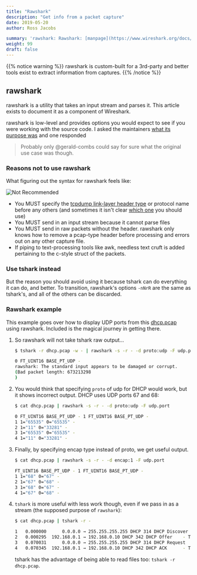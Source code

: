 ```yaml
---
title: "Rawshark"
description: "Get info from a packet capture"
date: 2019-05-20
author: Ross Jacobs

summary: 'rawshark: Rawshark: [manpage](https://www.wireshark.org/docs/man-pages/rawshark.html) | [Wireshark Docs](https://www.wireshark.org/docs/wsug_html_chunked/AppToolsrawshark.html) | [code](https://github.com/wireshark/wireshark/blob/master/rawshark.c)'
weight: 99
draft: false
---
```


{{% notice warning %}}
rawshark is custom-built for a 3rd-party and better tools exist to extract information from captures.
{{% /notice %}}

## rawshark

rawshark is a utility that takes an input stream and parses it.
This article exists to document it as a component of Wireshark.

rawshark is low-level and provides options you would expect to see if you were working
with the source code. I asked the maintainers [what its purpose was](https://ask.wireshark.org/question/8041/what-is-the-purpose-of-rawshark/)
and one responded

> Probably only @gerald-combs could say for sure what the original use case was though.

### Reasons not to use rawshark

What figuring out the syntax for rawshark feels like:

<img src="https://media2.giphy.com/media/d31vYmpaCrKs9Z6w/giphy.gif" alt="Not Recommended">

- You MUST specify the [tcpdump link-layer header
  type](https://www.tcpdump.org/linktypes.html) or protocol name before any
  others (and sometimes it isn't clear [which
  one](https://stackoverflow.com/questions/14092321/rawshark-output-format-for-802-11-and-radiotap-headers)
  you should use)
- You MUST send in an input stream because it cannot parse files
- You MUST send in raw packets without the header. rawshark only knows how to
  remove a pcap-type header before processing and errors out on any other
  capture file.
- If piping to text-processing tools like awk, needless text cruft is added
  pertaining to the c-style struct of the packets.

### Use tshark instead

But the reason you should avoid using it because tshark can do everything it can
do, and better. To transition, rawshark's options `-nNrR` are the same as
tshark's, and all of the others can be discarded.

### Rawshark example

This example goes over how to display UDP ports from this
[dhcp.pcap](https://wiki.wireshark.org/SampleCaptures?action=AttachFile&do=get&target=dhcp.pcap) using rawshark.
Included is the magical journey in getting there.

1. So rawshark will not take tshark raw output...

	```bash
    $ tshark -r dhcp.pcap -w - | rawshark -s -r - -d proto:udp -F udp.port
	
    0 FT_UINT16 BASE_PT_UDP - 
	rawshark: The standard input appears to be damaged or corrupt.
	(Bad packet length: 673213298
	)
	```
	
2. You would think that specifying `proto` of udp for DHCP would work, but it
  shows incorrect output. DHCP uses UDP ports 67 and 68:

    ```bash
	$ cat dhcp.pcap | rawshark -s -r - -d proto:udp -F udp.port
	
	0 FT_UINT16 BASE_PT_UDP - 1 FT_UINT16 BASE_PT_UDP - 
	1 1="65535" 0="65535" -
	2 1="11" 0="33281" -
	3 1="65535" 0="65535" -
	4 1="11" 0="33281" -
	```

3. Finally, by specifying encap type instead of proto, we get useful output.

	```bash
	$ cat dhcp.pcap | rawshark -s -r - -d encap:1 -F udp.port
	
	FT_UINT16 BASE_PT_UDP - 1 FT_UINT16 BASE_PT_UDP - 
	1 1="68" 0="67" -
	2 1="67" 0="68" -
	3 1="68" 0="67" -
	4 1="67" 0="68" -
	```

4. `tshark` is more useful with less work though, even if we pass in as a stream
	(the supposed purpose of `rawshark`):
	
	```bash
	$ cat dhcp.pcap | tshark -r -
	
	1   0.000000      0.0.0.0 → 255.255.255.255 DHCP 314 DHCP Discover - Transaction ID 0x3d1d
    2   0.000295  192.168.0.1 → 192.168.0.10 DHCP 342 DHCP Offer    - Transaction ID 0x3d1d
    3   0.070031      0.0.0.0 → 255.255.255.255 DHCP 314 DHCP Request  - Transaction ID 0x3d1e
    4   0.070345  192.168.0.1 → 192.168.0.10 DHCP 342 DHCP ACK      - Transaction ID 0x3d1e
	```
	
	tshark has the advantage of being able to read files too: `tshark -r dhcp.pcap`.
